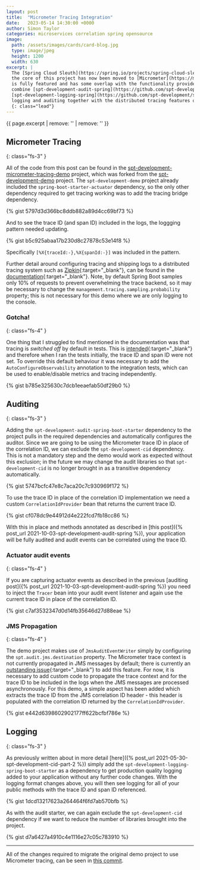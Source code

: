 ```yaml
---
layout: post
title:  "Micrometer Tracing Integration"
date:   2023-05-14 14:30:00 +0000
author: Simon Taylor
categories: microservices correlation spring opensource
image:
  path: /assets/images/cards/card-blog.jpg
  type: image/jpeg
  height: 1200
  width: 630
excerpt: |
  The [Spring Cloud Sleuth](https://spring.io/projects/spring-cloud-sleuth){:target="_blank"} project provided functionality for distributed tracing; 
  the core of this project has now been moved to [Micrometer](https://micrometer.io/){:target="_blank"}. The distributed tracing provided by Micrometer
  is fully featured and has some overlap with the functionality provided by the spt-development-cid-* projects. In this post I will demonstrate how to 
  combine [spt-development-audit-spring](https://github.com/spt-development/spt-development-audit-spring) and 
  [spt-development-logging-spring](https://github.com/spt-development/spt-development-logging-spring) with Micrometer to get production quality
  logging and auditing together with the distributed tracing features of Micrometer.
  {: class="lead"}
---
```

{{ page.excerpt | remove: '<span class="d-inline d-md-none d-xl-inline">' | remove: '</span>' }}

## Micrometer Tracing
{: class="fs-3" }

All of the code from this post can be found in the 
[spt-development-micrometer-tracing-demo](https://github.com/spt-development/spt-development-micrometer-tracing-demo) project, which was forked
from the [spt-development-demo](https://github.com/spt-development/spt-development-demo) project. The `spt-development-demo` project already included 
the `spring-boot-starter-actuator` dependency, so the only other dependency required to get tracing working was to add the tracing bridge dependency.

{% gist 5797d3d366bc8ddb882a89d4cc69bf73 %}

And to see the trace ID (and span ID) included in the logs, the loggging pattern needed updating.

{% gist b5c925abaa17b230d8c27878c53e14f8 %}

Specifically `[%X{traceId:-},%X{spanId:-}]` was included in the pattern.

Further detail around configuring tracing and shipping logs to a distributed tracing system such as
[Zipkin](https://zipkin.io/){:target="_blank"}, can be found in the
[documentation](https://docs.spring.io/spring-boot/docs/current/reference/htmlsingle/#actuator.micrometer-tracing){:target="_blank"}. Note, by default 
Spring Boot samples only 10% of requests to prevent overwhelming the trace backend, so it may be necessary to change the `management.tracing.sampling.probability`
property; this is not necessary for this demo where we are only logging to the console.

### Gotcha!
{: class="fs-4" }

One thing that I struggled to find mentioned in the documentation was that tracing is *switched off* by default in tests. This is 
[intended](https://github.com/spring-projects/spring-boot/issues/31308){:target="_blank"} and therefore when I ran the tests initially, the trace 
ID and span ID were <span class="fst-italic">not set</span>. To override this default behaviour it was necessary to add the `AutoConfigureObservability` 
annotation to the integration tests, which can be used to enable/disable metrics and tracing independently.

{% gist b785e325630c7dcb1eeaefab50df29b0 %}

## Auditing
{: class="fs-3" }

Adding the `spt-development-audit-spring-boot-starter` dependency to the project pulls in the required dependencies and automatically configures the
auditor. Since we are going to be using the Micrometer trace ID in place of the correlation ID, we can exclude the `spt-development-cid` 
dependency. This is not a mandatory step and the demo would work as expected without this exclusion; in the future we may change the audit 
libraries so that `spt-development-cid` is no longer brought in as a transitive dependency automatically.

{% gist 5747bcfc47e8c7aca20c7c930969f172 %}

To use the trace ID in place of the correlation ID implementation we need a custom `CorrelationIdProvider` bean that returns the current trace ID.

{% gist cf078dc9e44912d4e222fcd7fb18cc86 %}

With this in place and methods annotated as described in [this post]({% post_url 2021-10-03-spt-development-audit-spring %}), your application will be 
fully audited and audit events can be correlated using the trace ID.

### Actuator audit events
{: class="fs-4" }

If you are capturing actuator events as described in the previous [auditing post]({% post_url 2021-10-03-spt-development-audit-spring %}) you 
need to inject the `Tracer` bean into your audit event listener and again use the current trace ID in place of the correlation ID.

{% gist c7af3532347d0d14fb35646d27d88eae %}

### JMS Propagation
{: class="fs-4" }

The demo project makes use of `JmsAuditEventWriter` simply by configuring the `spt.audit.jms.destination` property. The Micrometer trace context
is not currently propagated in JMS messages by default; there is currently an 
[outstanding issue](https://github.com/spring-projects/spring-framework/issues/30335){:target="_blank"} to add this feature. For now, it is necessary 
to add custom code to propagate the trace context and for the trace ID to be included in the logs when the JMS messages are processed asynchronously. 
For this demo, a simple aspect has been added which extracts the trace ID from the JMS correlation ID header - this header is populated with
the correlation ID returned by the `CorrelationIdProvider`.

{% gist e442d6398602902177ff622bcfbf786e %}

## Logging
{: class="fs-3" }

As previously written about in more detail [here]({% post_url 2021-05-30-spt-development-cid-part-2 %}) simply add the `spt-development-logging-spring-boot-starter`
as a dependency to get production quality logging added to your application without any further code changes. With the logging format changes above, you will then
see logging for all of your public methods with the trace ID and span ID referenced.

{% gist 1dcd13217623a264464f6fd7ab570bfb %}

As with the audit starter, we can again exclude the `spt-development-cid` dependency if we want to reduce the number of libraries brought into the
project.

{% gist d7a6427a4910c4e1116e27c05c783910 %}

---

All of the changes required to migrate the original demo project to use Micrometer tracing, can be seen in 
[this commit](https://github.com/spt-development/spt-development-micrometer-tracing-demo/commit/1d9449246ecdd5f819b3d36cbc07d3e8867f34de).
